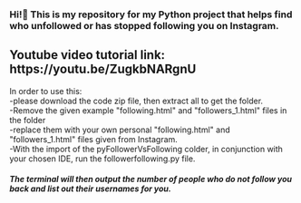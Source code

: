 ### Hi!👋 This is my repository for my Python project that helps find who unfollowed or has stopped following you on Instagram.
<h2>Youtube video tutorial link: https://youtu.be/ZugkbNARgnU </h2>

In order to use this: 
  <br>-please download the code zip file, then extract all to get the folder. 
  <br>-Remove the given example "following.html" and "followers_1.html" files in the folder 
  <br>-replace them with your own personal "following.html" and "followers_1.html" files given from Instagram. 
  <br>-With the import of the pyFollowerVsFollowing colder, in conjunction with your chosen IDE, run the followerfollowing.py file.
  
  <h5>The terminal will then output the number of people who do not follow you back and list out their usernames for you.</h5>
